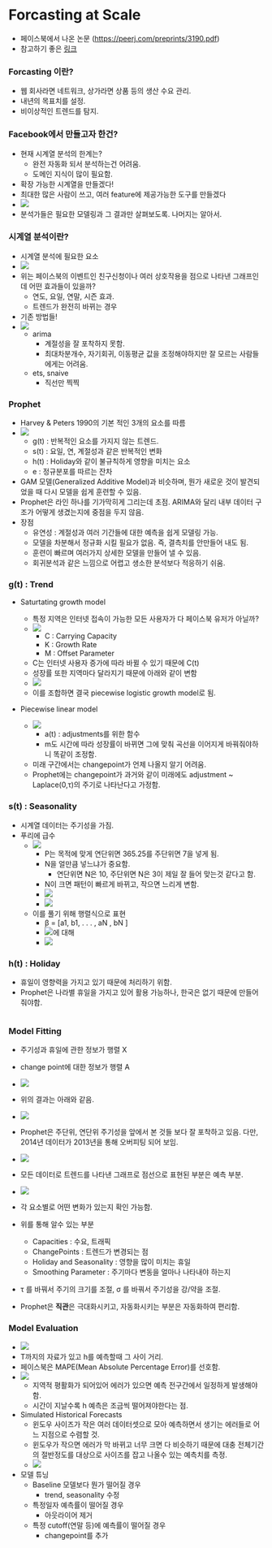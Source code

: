 # Forcasting at Scale
* 페이스북에서 나온 논문 (https://peerj.com/preprints/3190.pdf)
* 참고하기 좋은 [링크](https://gorakgarak.tistory.com/1255)

### Forcasting 이란?
* 웹 회사라면 네트워크, 상가라면 상품 등의 생산 수요 관리.
* 내년의 목표치를 설정.
* 비이상적인 트렌드를 탐지.

### Facebook에서 만들고자 한건?
* 현재 시계열 분석의 한계는?
    * 완전 자동화 되서 분석하는건 어려움.
    * 도메인 지식이 많이 필요함.
* 확장 가능한 시계열을 만들겠다!
* 최대한 많은 사람이 쓰고, 여러 feature에 제공가능한 도구를 만들겠다
* ![](https://t1.daumcdn.net/cfile/tistory/99C52C4E5B16A17227)
* 분석가들은 필요한 모델링과 그 결과만 살펴보도록. 나머지는 알아서.

### 시계열 분석이란?
* 시계열 분석에 필요한 요소
* ![](https://t1.daumcdn.net/cfile/tistory/99BD67345B16A21932)
* 위는 페이스북의 이벤트인 친구신청이나 여러 상호작용을 점으로 나타낸 그래프인데 어떤 효과들이 있을까?
    * 연도, 요일, 연말, 시즌 효과.
    * 트렌드가 완전히 바뀌는 경우
* 기존 방법들!
* ![](https://t1.daumcdn.net/cfile/tistory/99FAE63B5B16A55D03)
    * arima
        * 계절성을 잘 포착하지 못함.
        * 최대차분개수, 자기회귀, 이동평균 값을 조정해야하지만 잘 모르는 사람들에게는 어려움.
    * ets, snaive
        * 직선만 찍찍

### Prophet
* Harvey & Peters 1990의 기본 적인 3개의 요소를 따름
* ![](https://t1.daumcdn.net/cfile/tistory/991B253B5B1714BF25)
    * g(t) : 반복적인 요소를 가지지 않는 트렌드.
    * s(t) : 요일, 연, 계절성과 같은 반복적인 변화
    * h(t) : Holiday와 같이 불규칙하게 영향을 미치는 요소
    * e : 정규분포를 따르는 잔차
* GAM 모델(Generalized Additive Model)과 비슷하며, 뭔가 새로운 것이 발견되었을 때 다시 모델을 쉽게 훈련할 수 있음.
* Prophet은 라인 하나를 기가막히게 그리는데 초점. ARIMA와 달리 내부 데이터 구조가 어떻게 생겼는지에 중점을 두지 않음.
* 장점
    * 유연성 : 계절성과 여러 기간들에 대한 예측을 쉽게 모델링 가능.
    * 모델을 차분해서 정규화 시킬 필요가 없음. 즉, 결측치를 안만들어 내도 됨.
    * 훈련이 빠르며 여러가지 상세한 모델을 만들어 낼 수 있음.
    * 회귀분석과 같은 느낌으로 어렵고 생소한 분석보다 적응하기 쉬움.
    
### g(t) : Trend
* Saturtating growth model
    * 특정 지역은 인터넷 접속이 가능한 모든 사용자가 다 페이스북 유저가 아닐까?
    * ![](https://t1.daumcdn.net/cfile/tistory/99236F355B1724CD0E)
        * C : Carrying Capacity
        * K : Growth Rate
        * M : Offset Parameter
    * C는 인터넷 사용자 증가에 따라 바뀔 수 있기 때문에 C(t)
    * 성장률 또한 지역마다 달라지기 때문에 아래와 같이 변함
    * ![](https://t1.daumcdn.net/cfile/tistory/99FD93385B17284916)
    * 이를 조합하면 결국 piecewise logistic growth model로 됨.

* Piecewise linear model 
    * ![](https://t1.daumcdn.net/cfile/tistory/999CE5365B17294F15)
        * a(t) : adjustments를 위한 함수
        * m도 시간에 따라 성장률이 바뀌면 그에 맞춰 곡선을 이어지게 바꿔줘야하니 똑같이 조정함.
    * 미래 구간에서는 changepoint가 언제 나올지 알기 어려움.
    * Prophet에는 changepoint가 과거와 같이 미래에도 adjustment ~ Laplace(0,τ)의 주기로 나타난다고 가정함.
        
### s(t) : Seasonality
* 시계열 데이터는 주기성을 가짐.
* 푸리에 급수
    * ![](https://t1.daumcdn.net/cfile/tistory/9932F3395B175B8E0E)
        * P는 목적에 맞게 연단위면 365.25를 주단위면 7을 넣게 됨.
        * N을 얼만큼 넣느냐가 중요함.
            * 연단위면 N은 10, 주단위면 N은 3이 제일 잘 들어 맞는것 같다고 함.
        * N이 크면 패턴이 빠르게 바뀌고, 작으면 느리게 변함.
        * ![](https://t1.daumcdn.net/cfile/tistory/992BF1335B175E6915)
        * ![](https://t1.daumcdn.net/cfile/tistory/99CAAE335B175E6A0D)
    * 이를 풀기 위해 행렬식으로 표현
        * β = [a1, b1, . . . , aN , bN ]
        * ![](https://t1.daumcdn.net/cfile/tistory/99697F3D5B175DC110)에 대해 
        * ![](https://t1.daumcdn.net/cfile/tistory/990BFE3A5B175DF31E)

### h(t) : Holiday
* 휴일이 영향력을 가지고 있기 때문에 처리하기 위함.
* Prophet은 나라별 휴일을 가지고 있어 활용 가능하나, 한국은 없기 때문에 만들어 줘야함.
```python
```

### Model Fitting
* 주기성과 휴일에 관한 정보가 행렬 X
* change point에 대한 정보가 행렬 A
* ![](https://t1.daumcdn.net/cfile/tistory/995DF2415B17623424)
* 위의 결과는 아래와 같음.
* ![](https://t1.daumcdn.net/cfile/tistory/99C4F6395B17633C2F)
* Prophet은 주단위, 연단위 주기성을 앞에서 본 것들 보다 잘 포착하고 있음. 다만, 2014년 데이터가 2013년을 통해 오버피팅 되어 보임.
* ![](https://t1.daumcdn.net/cfile/tistory/999559455B1763C92B)
* 모든 데이터로 트렌드를 나타낸 그래프로 점선으로 표현된 부분은 예측 부분.
* ![](https://t1.daumcdn.net/cfile/tistory/999BC1495B17648032)
* 각 요소별로 어떤 변화가 있는지 확인 가능함.

* 위를 통해 알수 있는 부분
    * Capacities : 수요, 트래픽
    * ChangePoints : 트렌드가 변경되는 점
    * Holiday and Seasonality : 영향을 많이 미치는 휴일
    * Smoothing Parameter : 주기마다 변동을 얼마나 나타내야 하는지
* τ 를 바꿔서 주기의 크기를 조절, σ 를 바꿔서 주기성을 강/약을 조절.
* Prophet은 **직관**은 극대화시키고, 자동화시키는 부분은 자동화하여 편리함.

### Model Evaluation
* ![](https://t1.daumcdn.net/cfile/tistory/993E194C5B176B5E06)
* T까지의 자료가 있고 h를 예측할때 그 사이 거리.
* 페이스북은 MAPE(Mean Absolute Percentage Error)를 선호함.
* ![](https://t1.daumcdn.net/cfile/tistory/9961C43B5B17739926)
    * 지역적 평활화가 되어있어 에러가 있으면 예측 전구간에서 일정하게 발생해야함.
    * 시간이 지날수록 h 예측은 조금씩 떨어져야한다는 점.
* Simulated Historical Forecasts
    * 윈도우 사이즈가 작은 여러 데이터셋으로 모아 예측하면서 생기는 에러들로 어느 지점으로 수렴할 것.
    * 윈도우가 작으면 에러가 막 바뀌고 너무 크면 다 비슷하기 때문에 대충 전체기간의 절반정도를 대상으로 사이즈를 잡고 나올수 있는 예측치를 측정.
    * ![](https://t1.daumcdn.net/cfile/tistory/99B67A465B1776D530)
* 모델 튜닝
    * Baseline 모델보다 뭔가 떨어질 경우
        * trend, seasonality 수정
    * 특정일자 예측률이 떨어질 경우
        * 아웃라이어 제거
    * 특정 cutoff(연말 등)에 예측률이 떨어질 경우
        * changepoint를 추가